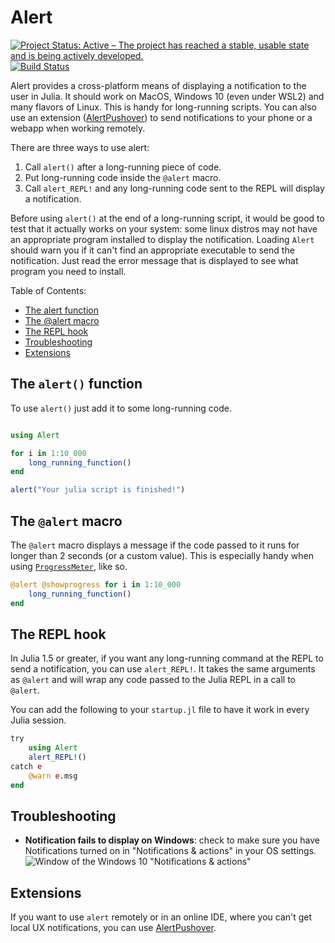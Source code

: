 # Alert

[![Project Status: Active – The project has reached a stable, usable state and is being actively developed.](https://www.repostatus.org/badges/latest/active.svg)](https://www.repostatus.org/#active)
[![Build Status](https://github.com/haberdashPI/Alert.jl/actions/workflows/ci.yml/badge.svg)](https://github.com/haberdashPI/Alert.jl/actions/workflows/ci.yml)

Alert provides a cross-platform means of displaying a notification to the user in Julia. It
should work on MacOS, Windows 10 (even under WSL2) and many flavors of Linux. This is handy
for long-running scripts. You can also use an extension
([AlertPushover](https://github.com/haberdashPI/AlertPushover.jl)) to send notifications to
your phone or a webapp when working remotely.

There are three ways to use alert:

1. Call `alert()` after a long-running piece of code.
2. Put long-running code inside the `@alert` macro.
3. Call `alert_REPL!` and any long-running code sent to the REPL will display a notification.

Before using `alert()` at the end of a long-running script, it would be good to
test that it actually works on your system: some linux distros may not have an
appropriate program installed to display the notification. Loading `Alert`
should warn you if it can't find an appropriate executable to send the
notification. Just read the error message that is displayed to see what program
you need to install.

Table of Contents:
<!-- TOC -->

- [The alert function](#the-alert-function)
- [The @alert macro](#the-alert-macro)
- [The REPL hook](#the-repl-hook)
- [Troubleshooting](#troubleshooting)
- [Extensions](#extensions)

<!-- /TOC -->

## The `alert()` function

To use `alert()` just add it to some long-running code.

```julia

using Alert

for i in 1:10_000
    long_running_function()
end

alert("Your julia script is finished!")
```

## The `@alert` macro

The `@alert` macro displays a message if the code passed to it runs for longer
than 2 seconds (or a custom value). This is especially handy when using
[`ProgressMeter`](https://github.com/timholy/ProgressMeter.jl), like so.

```julia
@alert @showprogress for i in 1:10_000
    long_running_function()
end
```

## The REPL hook

In Julia 1.5 or greater, if you want any long-running command at the REPL to
send a notification, you can use `alert_REPL!`. It takes the same arguments as
`@alert` and will wrap any code passed to the Julia REPL in a call to `@alert`.

You can add the following to your `startup.jl` file to have it work in every
Julia session.

```julia
try
    using Alert
    alert_REPL!()
catch e
    @warn e.msg
end
```

## Troubleshooting

- **Notification fails to display on Windows**: check to make sure you have Notifications turned on in "Notifications & actions" in your OS settings. ![Window of the Windows 10 "Notifications & actions"](https://aws1.discourse-cdn.com/business5/uploads/julialang/optimized/3X/b/5/b55776f64fa7dae966a3773bca40e3627a1a480b_2_960x750.png)

## Extensions

If you want to use `alert` remotely or in an online IDE, where you can't get local UX
notifications, you can use [AlertPushover](https://github.com/haberdashPI/AlertPushover.jl).